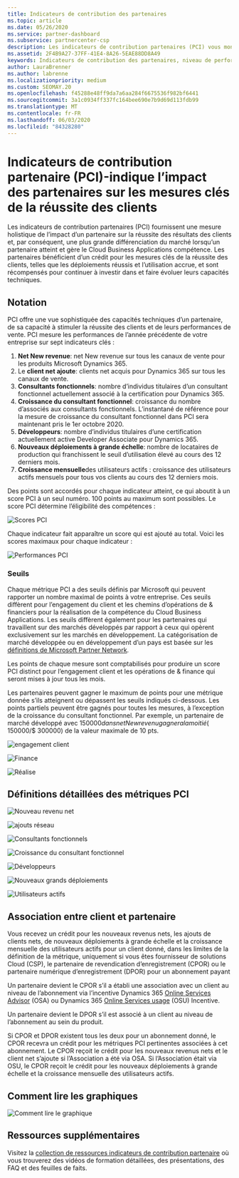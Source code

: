 ```yaml
---
title: Indicateurs de contribution des partenaires
ms.topic: article
ms.date: 05/26/2020
ms.service: partner-dashboard
ms.subservice: partnercenter-csp
description: Les indicateurs de contribution partenaires (PCI) vous montrent comment faire avec l’engagement client Dynamics 365 ou le financement et les opérations Dynamics 365.
ms.assetid: 2F4B9A27-37FF-41E4-8A26-5EAE88DD8A49
keywords: Indicateurs de contribution des partenaires, niveau de performance, réussite du client, mesures, Dynamics 365
author: LauraBrenner
ms.author: labrenne
ms.localizationpriority: medium
ms.custom: SEOMAY.20
ms.openlocfilehash: f45288e48ff9da7a6aa284f6675536f982bf6441
ms.sourcegitcommit: 3a1c0934ff337fc164bee690e7b9d69d113fdb99
ms.translationtype: MT
ms.contentlocale: fr-FR
ms.lasthandoff: 06/03/2020
ms.locfileid: "84328280"
---
```

# <a name="partner-contribution-indicators-pci---shows-partner-impact-on-key-measures-of-customer-success"></a>Indicateurs de contribution partenaire (PCI)-indique l’impact des partenaires sur les mesures clés de la réussite des clients

Les indicateurs de contribution partenaires (PCI) fournissent une mesure holistique de l’impact d’un partenaire sur la réussite des résultats des clients et, par conséquent, une plus grande différenciation du marché lorsqu’un partenaire atteint et gère le Cloud Business Applications compétence. Les partenaires bénéficient d’un crédit pour les mesures clés de la réussite des clients, telles que les déploiements réussis et l’utilisation accrue, et sont récompensés pour continuer à investir dans et faire évoluer leurs capacités techniques.


## <a name="scoring"></a>Notation

PCI offre une vue sophistiquée des capacités techniques d’un partenaire, de sa capacité à stimuler la réussite des clients et de leurs performances de vente. PCI mesure les performances de l’année précédente de votre entreprise sur sept indicateurs clés :

1. **Net New revenue**: net New revenue sur tous les canaux de vente pour les produits Microsoft Dynamics 365.
2. Le **client net ajoute**: clients net acquis pour Dynamics 365 sur tous les canaux de vente.
3. **Consultants fonctionnels**: nombre d’individus titulaires d’un consultant fonctionnel actuellement associé à la certification pour Dynamics 365. 
4. **Croissance du consultant fonctionnel**: croissance du nombre d’associés aux consultants fonctionnels.  L’instantané de référence pour la mesure de croissance du consultant fonctionnel dans PCI sera maintenant pris le 1er octobre 2020.  
5. **Développeurs**: nombre d’individus titulaires d’une certification actuellement active Developer Associate pour Dynamics 365.
6. **Nouveaux déploiements à grande échelle**: nombre de locataires de production qui franchissent le seuil d’utilisation élevé au cours des 12 derniers mois.
7. **Croissance mensuelle**des utilisateurs actifs : croissance des utilisateurs actifs mensuels pour tous vos clients au cours des 12 derniers mois.

Des points sont accordés pour chaque indicateur atteint, ce qui aboutit à un score PCI à un seul numéro. 100 points au maximum sont possibles. Le score PCI détermine l’éligibilité des compétences :

![Scores PCI](images/pcinew1.png)

Chaque indicateur fait apparaître un score qui est ajouté au total. Voici les scores maximaux pour chaque indicateur :

![Performances PCI](images/pci/perfnew.png)

### <a name="thresholds"></a>Seuils

Chaque métrique PCI a des seuils définis par Microsoft qui peuvent rapporter un nombre maximal de points à votre entreprise. Ces seuils diffèrent pour l’engagement du client et les chemins d’opérations de & financiers pour la réalisation de la compétence du Cloud Business Applications. Les seuils diffèrent également pour les partenaires qui travaillent sur des marchés développés par rapport à ceux qui opèrent exclusivement sur les marchés en développement.  La catégorisation de marché développée ou en développement d’un pays est basée sur les [définitions de Microsoft Partner Network](https://assetsprod.microsoft.com/mpn/mpn-developed-and-developing-countries.pdf).

Les points de chaque mesure sont comptabilisés pour produire un score PCI distinct pour l’engagement client et les opérations de & finance qui seront mises à jour tous les mois.

Les partenaires peuvent gagner le maximum de points pour une métrique donnée s’ils atteignent ou dépassent les seuils indiqués ci-dessous. Les points partiels peuvent être gagnés pour toutes les mesures, à l’exception de la croissance du consultant fonctionnel. Par exemple, un partenaire de marché développé avec $150 000 dans net New revenu gagnera la moitié ($ 150000/$ 300000) de la valeur maximale de 10 pts. 

![engagement client](images/pci/custengagethresh.png)

![Finance](images/pci/table_2.png)

![Réalise](images/Table3.PNG) 


## <a name="detailed-definitions-of-pci-metrics"></a>Définitions détaillées des métriques PCI

![Nouveau revenu net](images/pci/netnewrevenue.png)

![ajouts réseau](images/pci/netadds.png)


![Consultants fonctionnels](images/pci/funcconsult.png)


![Croissance du consultant fonctionnel](images/pci/4_Functional_consultant_growth.png)

![Développeurs](images/pci/developers.png) 

![Nouveaux grands déploiements](images/pci/largedeploy.png) 

![Utilisateurs actifs](images/pci/activeusers.png)

## <a name="customer-to-partner-association"></a>Association entre client et partenaire

Vous recevez un crédit pour les nouveaux revenus nets, les ajouts de clients nets, de nouveaux déploiements à grande échelle et la croissance mensuelle des utilisateurs actifs pour un client donné, dans les limites de la définition de la métrique, uniquement si vous êtes fournisseur de solutions Cloud (CSP), le partenaire de revendication d’enregistrement (CPOR) ou le partenaire numérique d’enregistrement (DPOR) pour un abonnement payant

Un partenaire devient le CPOR s’il a établi une association avec un client au niveau de l’abonnement via l’incentive Dynamics 365 [Online Services Advisor](https://support.microsoft.com/help/4501560/online-services-advisor-osa-sell-incentives-faq) (OSA) ou Dynamics 365 [Online Services usage](https://support.microsoft.com/help/4489988/online-services-usage-osu-incentives-faq) (OSU) Incentive.

Un partenaire devient le DPOR s’il est associé à un client au niveau de l’abonnement au sein du produit.

Si CPOR et DPOR existent tous les deux pour un abonnement donné, le CPOR recevra un crédit pour les métriques PCI pertinentes associées à cet abonnement. Le CPOR reçoit le crédit pour les nouveaux revenus nets et le client net s’ajoute si l’Association a été via OSA. Si l’Association était via OSU, le CPOR reçoit le crédit pour les nouveaux déploiements à grande échelle et la croissance mensuelle des utilisateurs actifs. 

## <a name="how-to-read-the-charts"></a>Comment lire les graphiques

![Comment lire le graphique](images/pci/howto.png)

## <a name="additional-resources"></a>Ressources supplémentaires

Visitez la [collection de ressources indicateurs de contribution partenaire](https://aka.ms/pcilearn) où vous trouverez des vidéos de formation détaillées, des présentations, des FAQ et des feuilles de faits.
